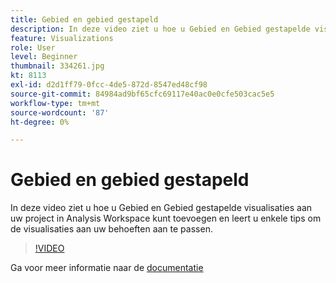 ```yaml
---
title: Gebied en gebied gestapeld
description: In deze video ziet u hoe u Gebied en Gebied gestapelde visualisaties aan uw project in Analysis Workspace kunt toevoegen en leert u enkele tips om de visualisaties aan uw behoeften aan te passen.
feature: Visualizations
role: User
level: Beginner
thumbnail: 334261.jpg
kt: 8113
exl-id: d2d1ff79-0fcc-4de5-872d-8547ed48cf98
source-git-commit: 84984ad9bf65cfc69117e40ac0e0cfe503cac5e5
workflow-type: tm+mt
source-wordcount: '87'
ht-degree: 0%

---
```


# Gebied en gebied gestapeld

In deze video ziet u hoe u Gebied en Gebied gestapelde visualisaties aan uw project in Analysis Workspace kunt toevoegen en leert u enkele tips om de visualisaties aan uw behoeften aan te passen.

>[!VIDEO](https://video.tv.adobe.com/v/334261/?quality=12&learn=on)

Ga voor meer informatie naar de [documentatie](https://experienceleague.adobe.com/docs/analytics/analyze/analysis-workspace/visualizations/area.html?lang=en#)
